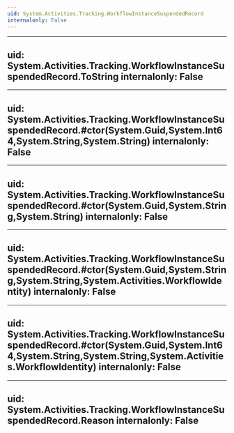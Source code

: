 ```yaml
---
uid: System.Activities.Tracking.WorkflowInstanceSuspendedRecord
internalonly: False
---
```


---
uid: System.Activities.Tracking.WorkflowInstanceSuspendedRecord.ToString
internalonly: False
---

---
uid: System.Activities.Tracking.WorkflowInstanceSuspendedRecord.#ctor(System.Guid,System.Int64,System.String,System.String)
internalonly: False
---

---
uid: System.Activities.Tracking.WorkflowInstanceSuspendedRecord.#ctor(System.Guid,System.String,System.String)
internalonly: False
---

---
uid: System.Activities.Tracking.WorkflowInstanceSuspendedRecord.#ctor(System.Guid,System.String,System.String,System.Activities.WorkflowIdentity)
internalonly: False
---

---
uid: System.Activities.Tracking.WorkflowInstanceSuspendedRecord.#ctor(System.Guid,System.Int64,System.String,System.String,System.Activities.WorkflowIdentity)
internalonly: False
---

---
uid: System.Activities.Tracking.WorkflowInstanceSuspendedRecord.Reason
internalonly: False
---
